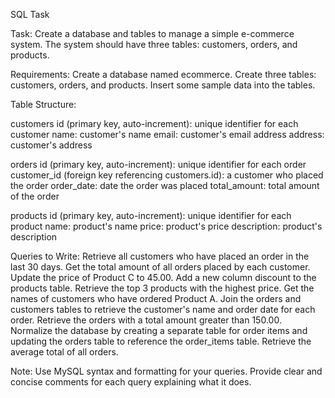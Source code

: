 SQL Task 

	
Task:
    Create a database and tables to manage a simple e-commerce system. 
    The system should have three tables: customers, orders, and products.

Requirements:
    Create a database named ecommerce.
    Create three tables: customers, orders, and products.
    Insert some sample data into the tables.

Table Structure:

customers
    id (primary key, auto-increment): unique identifier for each customer
    name: customer's name
    email: customer's email address
    address: customer's address

orders
    id (primary key, auto-increment): unique identifier for each order
    customer_id (foreign key referencing customers.id): a customer who placed the                               order
    order_date: date the order was placed
    total_amount: total amount of the order

products
    id (primary key, auto-increment): unique identifier for each product
    name: product's name
    price: product's price
    description: product's description


Queries to Write:
    Retrieve all customers who have placed an order in the last 30 days.
    Get the total amount of all orders placed by each customer.
    Update the price of Product C to 45.00.
    Add a new column discount to the products table.
    Retrieve the top 3 products with the highest price.
    Get the names of customers who have ordered Product A.
    Join the orders and customers tables to retrieve the customer's name and order date for each order. 
    Retrieve the orders with a total amount greater than 150.00.
    Normalize the database by creating a separate table for order items and updating the orders table to reference the order_items table.
    Retrieve the average total of all orders.


Note:
    Use MySQL syntax and formatting for your queries.
    Provide clear and concise comments for each query explaining what it does.
